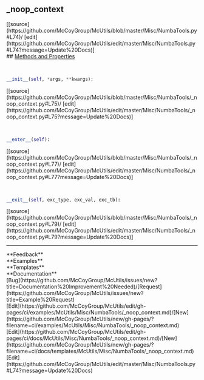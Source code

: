 ## <a id="McUtils.Misc.NumbaTools._noop_context">_noop_context</a> 

<div class="docs-source-link" markdown="1">
[[source](https://github.com/McCoyGroup/McUtils/blob/master/Misc/NumbaTools.py#L74)/
[edit](https://github.com/McCoyGroup/McUtils/edit/master/Misc/NumbaTools.py#L74?message=Update%20Docs)]
</div>









<div class="collapsible-section">
 <div class="collapsible-section collapsible-section-header" markdown="1">
## <a class="collapse-link" data-toggle="collapse" href="#methods" markdown="1"> Methods and Properties</a> <a class="float-right" data-toggle="collapse" href="#methods"><i class="fa fa-chevron-down"></i></a>
 </div>
 <div class="collapsible-section collapsible-section-body collapse show" id="methods" markdown="1">
 
<a id="McUtils.Misc.NumbaTools._noop_context.__init__" class="docs-object-method">&nbsp;</a> 
```python
__init__(self, *args, **kwargs): 
```
<div class="docs-source-link" markdown="1">
[[source](https://github.com/McCoyGroup/McUtils/blob/master/Misc/NumbaTools/_noop_context.py#L75)/
[edit](https://github.com/McCoyGroup/McUtils/edit/master/Misc/NumbaTools/_noop_context.py#L75?message=Update%20Docs)]
</div>


<a id="McUtils.Misc.NumbaTools._noop_context.__enter__" class="docs-object-method">&nbsp;</a> 
```python
__enter__(self): 
```
<div class="docs-source-link" markdown="1">
[[source](https://github.com/McCoyGroup/McUtils/blob/master/Misc/NumbaTools/_noop_context.py#L77)/
[edit](https://github.com/McCoyGroup/McUtils/edit/master/Misc/NumbaTools/_noop_context.py#L77?message=Update%20Docs)]
</div>


<a id="McUtils.Misc.NumbaTools._noop_context.__exit__" class="docs-object-method">&nbsp;</a> 
```python
__exit__(self, exc_type, exc_val, exc_tb): 
```
<div class="docs-source-link" markdown="1">
[[source](https://github.com/McCoyGroup/McUtils/blob/master/Misc/NumbaTools/_noop_context.py#L79)/
[edit](https://github.com/McCoyGroup/McUtils/edit/master/Misc/NumbaTools/_noop_context.py#L79?message=Update%20Docs)]
</div>
 </div>
</div>












---


<div markdown="1" class="text-secondary">
<div class="container">
  <div class="row">
   <div class="col" markdown="1">
**Feedback**   
</div>
   <div class="col" markdown="1">
**Examples**   
</div>
   <div class="col" markdown="1">
**Templates**   
</div>
   <div class="col" markdown="1">
**Documentation**   
</div>
   <div class="col" markdown="1">
   
</div>
   <div class="col" markdown="1">
   
</div>
   <div class="col" markdown="1">
   
</div>
</div>
  <div class="row">
   <div class="col" markdown="1">
[Bug](https://github.com/McCoyGroup/McUtils/issues/new?title=Documentation%20Improvement%20Needed)/[Request](https://github.com/McCoyGroup/McUtils/issues/new?title=Example%20Request)   
</div>
   <div class="col" markdown="1">
[Edit](https://github.com/McCoyGroup/McUtils/edit/gh-pages/ci/examples/McUtils/Misc/NumbaTools/_noop_context.md)/[New](https://github.com/McCoyGroup/McUtils/new/gh-pages/?filename=ci/examples/McUtils/Misc/NumbaTools/_noop_context.md)   
</div>
   <div class="col" markdown="1">
[Edit](https://github.com/McCoyGroup/McUtils/edit/gh-pages/ci/docs/McUtils/Misc/NumbaTools/_noop_context.md)/[New](https://github.com/McCoyGroup/McUtils/new/gh-pages/?filename=ci/docs/templates/McUtils/Misc/NumbaTools/_noop_context.md)   
</div>
   <div class="col" markdown="1">
[Edit](https://github.com/McCoyGroup/McUtils/edit/master/Misc/NumbaTools.py#L74?message=Update%20Docs)   
</div>
   <div class="col" markdown="1">
   
</div>
   <div class="col" markdown="1">
   
</div>
   <div class="col" markdown="1">
   
</div>
</div>
</div>
</div>